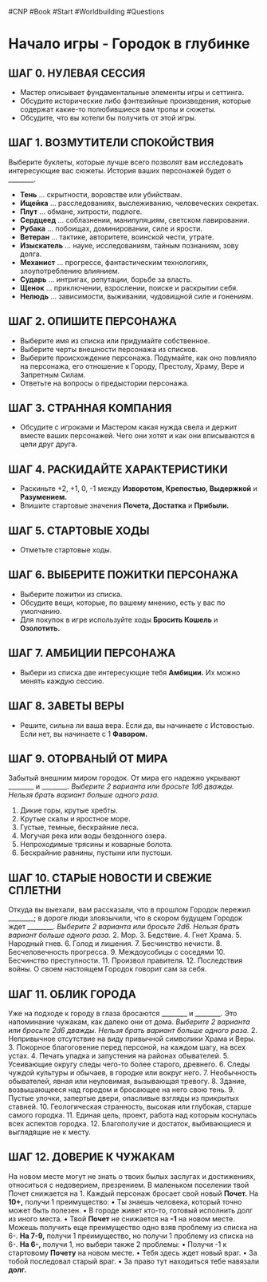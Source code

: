 #CNP #Book #Start #Worldbuilding #Questions 

# Начало игры - Городок в глубинке

## ШАГ 0. НУЛЕВАЯ СЕССИЯ 
- Мастер описывает фундаментальные элементы игры и сеттинга. 
- Обсудите исторические либо фэнтезийные произведения, которые содержат какие-то полюбившиеся вам тропы и сюжеты. 
- Обсудите, что вы хотели бы получить от этой игры. 

## ШАГ 1. ВОЗМУТИТЕЛИ СПОКОЙСТВИЯ 
Выберите буклеты, которые лучше всего позволят вам исследовать интересующие вас сюжеты. История ваших персонажей будет о \_\_\_\_\_\_\_\_. 
- **Тень** … скрытности, воровстве или убийствам. 
- **Ищейка** … расследованиях, выслеживанию, человеческих секретах. 
- **Плут** … обмане, хитрости, подлоге. 
- **Сердцеед** … соблазнении, манипуляциям, светском лавировании. 
- **Рубака** … побоищах, доминировании, силе и ярости. 
- **Ветеран** … тактике, авторитете, воинской чести, утрате. 
- **Изыскатель** … науке, исследованиям, тайным познаниям, зову долга. 
- **Механист** … прогрессе, фантастическим технологиях, злоупотреблению влиянием. 
- **Сударь** … интригах, репутации, борьбе за власть. 
- **Щенок** … приключении, взрослении, поиске и раскрытии себя. 
- **Нелюдь** … зависимости, выживании, чудовищной силе и гонениям.

## ШАГ 2. ОПИШИТЕ ПЕРСОНАЖА 
- Выберите имя из списка или придумайте собственное. 
- Выберите черты внешности персонажа из списков. 
- Выберите происхождение персонажа. Подумайте, как оно повлияло на персонажа, его отношение к Городу, Престолу, Храму, Вере и Запретным Силам. 
- Ответьте на вопросы о предыстории персонажа. 

## ШАГ 3. СТРАННАЯ КОМПАНИЯ 
- Обсудите с игроками и Мастером какая нужда свела и держит вместе ваших персонажей. Чего они хотят и как они вписываются в цели друг друга. 

## ШАГ 4. РАСКИДАЙТЕ ХАРАКТЕРИСТИКИ 
- Раскиньте +2, +1, 0, -1 между **Изворотом, Крепостью, Выдержкой** и **Разумением.** 
- Впишите стартовые значения **Почета, Достатка** и **Прибыли.** 

## ШАГ 5. СТАРТОВЫЕ ХОДЫ 
- Отметьте стартовые ходы. 

## ШАГ 6. ВЫБЕРИТЕ ПОЖИТКИ ПЕРСОНАЖА 
- Выберите пожитки из списка. 
- Обсудите вещи, которые, по вашему мнению, есть у вас по умолчанию. 
- Для покупок в игре используйте ходы **Бросить Кошель** и **Озолотить.** 

## ШАГ 7. АМБИЦИИ ПЕРСОНАЖА 
- Выбери из списка две интересующие тебя **Амбиции.** Их можно менять каждую сессию. 
 
## ШАГ 8. ЗАВЕТЫ ВЕРЫ 
- Решите, сильна ли ваша вера. Если да, вы начинаете с Истовостью. Если нет, вы начинаете с 1 **Фавором.** 
## ШАГ 9. ОТОРВАНЫЙ ОТ МИРА 
Забытый внешним миром городок. От мира его надежно укрывают \_\_\_\_\_\_\_\_ и \_\_\_\_\_\_\_\_. 
*Выберите 2 варианта или бросьте 1d6 дважды. Нельзя брать вариант больше одного раза.* 
1. Дикие горы, крутые хребты. 
2. Крутые скалы и яростное море. 
3. Густые, темные, бескрайние леса. 
4. Могучая река или воды бездонного озера. 
5. Непроходимые трясины и коварные болота. 
6. Бескрайние равнины, пустыни или пустоши.

## ШАГ 10. СТАРЫЕ НОВОСТИ И СВЕЖИЕ СПЛЕТНИ
Откуда вы выехали, вам рассказали, что в прошлом Городок пережил \_\_\_\_\_\_\_\_; в дороге люди злоязычили, что в скором будущем Городок ждет \_\_\_\_\_\_\_\_.
*Выберите 2 варианта или бросьте 2d6. Нельзя брать вариант больше одного раза.*
2. Мор.
3. Бедствие.
4. Гнет Храма.
5. Народный гнев.
6. Голод и лишения.
7. Бесчинство нечисти.
8. Бесчеловечность прогресса.
9. Междоусобицы с соседями
10. Бесчинство преступности.
11. Произвол правителя.
12. Последствия войны.
О своем настоящем Городок говорит сам за себя.

## ШАГ 11. ОБЛИК ГОРОДА
Уже на подходе к городу в глаза бросаются \_\_\_\_\_\_\_\_ и \_\_\_\_\_\_\_\_.
Это напоминание чужакам, как далеко они от дома.
*Выберите 2 варианта или бросьте 2d6 дважды. Нельзя брать вариант больше одного раза.*
2. Непривычное отсутствие на виду привычной символики Храма и Веры.
3. Покорное благоговение перед персоной, на каждом шагу, на всех устах.
4. Печать упадка и запустения на районах обывателей.
5. Усеивающие округу следы чего-то более старого, древнего.
6. Следы чуждой культуры и обычаев, в городке или вокруг него.
7. Необычность обывателей, явная или неуловимая, вызывающая тревогу.
8. Здание, возвышающееся над городом и бросающее на него свою тень.
9. Пустые улочки, запертые двери, опасливые взгляды из прикрытых ставней.
10. Геологическая странность, высокая или глубокая, старше самого городка.
11. Единая цель, проект, работа над которым коснулась всех аспектов городка.
12. Благополучие и достаток, выбивающиеся и выглядящие не к месту.

## ШАГ 12. ДОВЕРИЕ К ЧУЖАКАМ
На новом месте могут не знать о твоих былых заслугах и достижениях, относиться с недоверием, презрением. В маленьком поселении твой Почет снижается на 1.
Каждый персонаж бросает свой новый **Почет.**
На **10+,** получи 1 преимущество:
• Ты знаешь человека, который точно может быть полезен.
• В городе живет кто-то, готовый исполнить долг из иного места.
• Твой **Почет** не снижается на **-1** на новом месте.
Можешь получить еще преимущество одно взяв проблему из списка на 6-.
**На 7-9,** получи 1 преимущество, но получи 1 проблему из списка на 6-.
**На 6-,** получи 1, но выбери также 2 проблемы:
• Получи -1 к стартовому **Почету** на новом месте.
• Тебя здесь ждет новый враг.
• За тобой последовал старый враг.
• За право тут находиться тебе навязали **долг.**